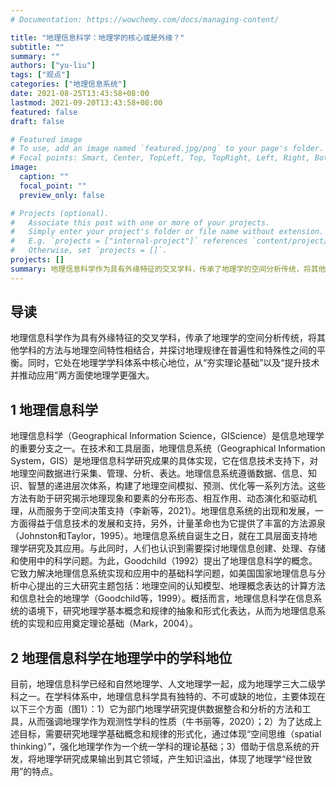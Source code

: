 ```yaml
---
# Documentation: https://wowchemy.com/docs/managing-content/

title: "地理信息科学：地理学的核心或是外缘？"
subtitle: ""
summary: ""
authors: ["yu-liu"]
tags: ["观点"]
categories: ["地理信息系统"]
date: 2021-08-25T13:43:58+08:00
lastmod: 2021-09-20T13:43:58+08:00
featured: false
draft: false

# Featured image
# To use, add an image named `featured.jpg/png` to your page's folder.
# Focal points: Smart, Center, TopLeft, Top, TopRight, Left, Right, BottomLeft, Bottom, BottomRight.
image:
  caption: ""
  focal_point: ""
  preview_only: false

# Projects (optional).
#   Associate this post with one or more of your projects.
#   Simply enter your project's folder or file name without extension.
#   E.g. `projects = ["internal-project"]` references `content/project/deep-learning/index.md`.
#   Otherwise, set `projects = []`.
projects: []
summary: 地理信息科学作为具有外缘特征的交叉学科，传承了地理学的空间分析传统，将其他学科的方法与地理空间特性相结合，并探讨地理规律在普遍性和特殊性之间的平衡。同时，它处在地理学学科体系中核心地位，从“夯实理论基础”以及“提升技术并推动应用”两方面使地理学更强大。
---
```


## 导读
地理信息科学作为具有外缘特征的交叉学科，传承了地理学的空间分析传统，将其他学科的方法与地理空间特性相结合，并探讨地理规律在普遍性和特殊性之间的平衡。同时，它处在地理学学科体系中核心地位，从“夯实理论基础”以及“提升技术并推动应用”两方面使地理学更强大。

## 1 地理信息科学
 地理信息科学（Geographical Information Science，GIScience）是信息地理学的重要分支之一。在技术和工具层面，地理信息系统（Geographical Information System，GIS）是地理信息科学研究成果的具体实现，它在信息技术支持下，对地理空间数据进行采集、管理、分析、表达。地理信息系统遵循数据、信息、知识、智慧的递进层次体系，构建了地理空间模拟、预测、优化等一系列方法。这些方法有助于研究揭示地理现象和要素的分布形态、相互作用、动态演化和驱动机理，从而服务于空间决策支持（李新等，2021）。地理信息系统的出现和发展，一方面得益于信息技术的发展和支持，另外，计量革命也为它提供了丰富的方法源泉（Johnston和Taylor，1995）。地理信息系统自诞生之日，就在工具层面支持地理学研究及其应用。与此同时，人们也认识到需要探讨地理信息创建、处理、存储和使用中的科学问题。为此，Goodchild（1992）提出了地理信息科学的概念。它致力解决地理信息系统实现和应用中的基础科学问题，如美国国家地理信息与分析中心提出的三大研究主题包括：地理空间的认知模型、地理概念表达的计算方法和信息社会的地理学（Goodchild等，1999）。概括而言，地理信息科学在信息系统的语境下，研究地理学基本概念和规律的抽象和形式化表达，从而为地理信息系统的实现和应用奠定理论基础（Mark，2004）。

## 2 地理信息科学在地理学中的学科地位
目前，地理信息科学已经和自然地理学、人文地理学一起，成为地理学三大二级学科之一。在学科体系中，地理信息科学具有独特的、不可或缺的地位，主要体现在以下三个方面（图1）：1）它为部门地理学研究提供数据整合和分析的方法和工具，从而强调地理学作为观测性学科的性质（牛书丽等，2020）；2）为了达成上述目标，需要研究地理学基础概念和规律的形式化，通过体现“空间思维（spatial thinking）”，强化地理学作为一个统一学科的理论基础；3）借助于信息系统的开发，将地理学研究成果输出到其它领域，产生知识溢出，体现了地理学“经世致用”的特点。


